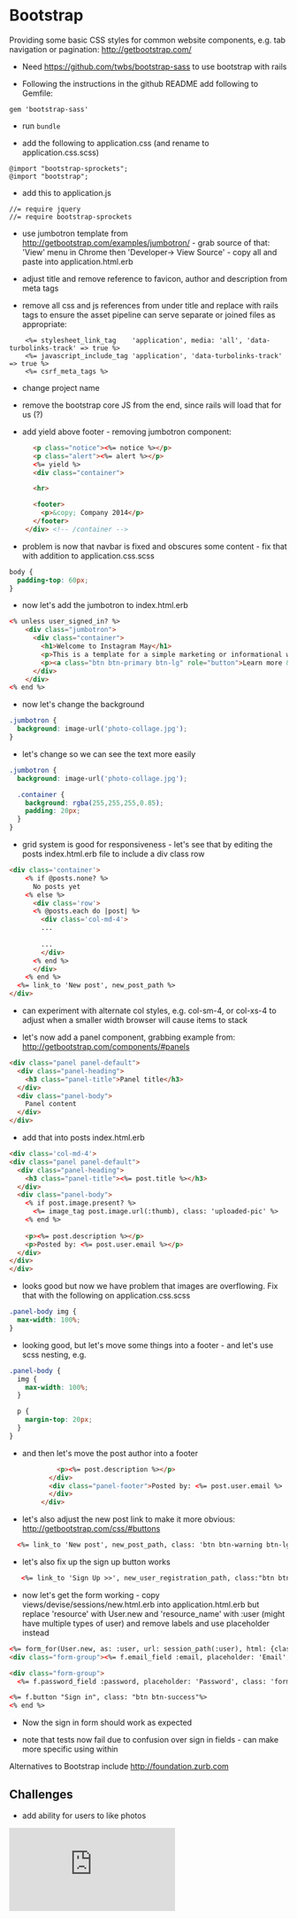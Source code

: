 Bootstrap
=========

Providing some basic CSS styles for common website components, e.g. tab navigation or pagination: http://getbootstrap.com/

* Need https://github.com/twbs/bootstrap-sass to use bootstrap with rails

* Following the instructions in the github README add following to Gemfile:

```
gem 'bootstrap-sass'
```

* run `bundle`

* add the following to application.css (and rename to application.css.scss)

```
@import "bootstrap-sprockets";
@import "bootstrap";
```

* add this to application.js

```
//= require jquery
//= require bootstrap-sprockets
```

* use jumbotron template from http://getbootstrap.com/examples/jumbotron/ - grab source of that: 'View' menu in Chrome then 'Developer-> View Source' - copy all and paste into application.html.erb

* adjust title and remove reference to favicon, author and description from meta tags

* remove all css and js references from under title and replace with rails tags to ensure the asset pipeline can serve separate or joined files as appropriate:

```
    <%= stylesheet_link_tag    'application', media: 'all', 'data-turbolinks-track' => true %>
    <%= javascript_include_tag 'application', 'data-turbolinks-track' => true %>
    <%= csrf_meta_tags %>
```

* change project name 

* remove the bootstrap core JS from the end, since rails will load that for us (?)

* add yield above footer - removing jumbotron component:
 

```html 
      <p class="notice"><%= notice %></p>
      <p class="alert"><%= alert %></p>
      <%= yield %>
      <div class="container">

      <hr>

      <footer>
        <p>&copy; Company 2014</p>
      </footer>
    </div> <!-- /container -->
```
* problem is now that navbar is fixed and obscures some content - fix that with addition to application.css.scss

```css
body {
  padding-top: 60px;
}
```

* now let's add the jumbotron to index.html.erb


```html
<% unless user_signed_in? %>
    <div class="jumbotron">
      <div class="container">
        <h1>Welcome to Instagram May</h1>
        <p>This is a template for a simple marketing or informational website. It includes a large callout called a jumbotron and three supporting pieces of content. Use it as a starting point to create something more unique.</p>
        <p><a class="btn btn-primary btn-lg" role="button">Learn more &raquo;</a></p>
      </div>
    </div>
<% end %>
```

* now let's change the background

```css
.jumbotron {
  background: image-url('photo-collage.jpg');
}
```

* let's change so we can see the text more easily

```css
.jumbotron {
  background: image-url('photo-collage.jpg');

  .container {
    background: rgba(255,255,255,0.85);
    padding: 20px;
  }
}
```

* grid system is good for responsiveness - let's see that by editing the posts index.html.erb file to include a div class row

```html
<div class='container'>
    <% if @posts.none? %>
      No posts yet
    <% else %>
      <div class='row'>
      <% @posts.each do |post| %>
        <div class='col-md-4'>
        ...
        
        ...
        </div>
      <% end %>
      </div>
    <% end %>
  <%= link_to 'New post', new_post_path %>
</div>
```

* can experiment with alternate col styles, e.g. col-sm-4, or col-xs-4 to adjust when a smaller width browser will cause items to stack

* let's now add a panel component, grabbing example from: http://getbootstrap.com/components/#panels

```html
<div class="panel panel-default">
  <div class="panel-heading">
    <h3 class="panel-title">Panel title</h3>
  </div>
  <div class="panel-body">
    Panel content
  </div>
</div>
````

* add that into posts index.html.erb

```html
<div class='col-md-4'>
<div class="panel panel-default">
  <div class="panel-heading">
    <h3 class="panel-title"><%= post.title %></h3>
  </div>
  <div class="panel-body">
    <% if post.image.present? %>
      <%= image_tag post.image.url(:thumb), class: 'uploaded-pic' %>
    <% end %>
    
    <p><%= post.description %></p>
    <p>Posted by: <%= post.user.email %></p>
  </div>
</div>
</div>
```

* looks good but now we have problem that images are overflowing.  Fix that with the following on application.css.scss

```css
.panel-body img {
  max-width: 100%;
}
```

* looking good, but let's move some things into a footer - and let's use scss nesting, e.g. 

```css
.panel-body {
  img {
    max-width: 100%;
  }

  p {
    margin-top: 20px;
  }
}
```

* and then let's move the post author into a footer

```html
            <p><%= post.description %></p>
          </div>
          <div class="panel-footer">Posted by: <%= post.user.email %>
          </div>
        </div>
```

* let's also adjust the new post link to make it more obvious: http://getbootstrap.com/css/#buttons

```html
  <%= link_to 'New post', new_post_path, class: 'btn btn-warning btn-lg' %>
```

* let's also fix up the sign up button works

```html
   <%= link_to 'Sign Up >>', new_user_registration_path, class:"btn btn-primary btn-lg" %>
```

* now let's get the form working - copy views/devise/sessions/new.html.erb into application.html.erb but replace 'resource' with User.new and 'resource_name' with :user (might have multiple types of user) and remove labels and use placeholder instead

```html
<%= form_for(User.new, as: :user, url: session_path(:user), html: {class: "navbar-form navbar-right"}) do |f| %>
<div class="form-group"><%= f.email_field :email, placeholder: 'Email', class: 'form-control', autofocus: true %></div>

<div class="form-group">
  <%= f.password_field :password, placeholder: 'Password', class: 'form-control', autocomplete: "off" %></div>

<%= f.button "Sign in", class: "btn btn-success"%>
<% end %>
```

* Now the sign in form should work as expected

* note that tests now fail due to confusion over sign in fields - can make more specific using within

Alternatives to Bootstrap include http://foundation.zurb.com


Challenges
-----

* add ability for users to like photos








![Tracking pixel](https://githubanalytics.herokuapp.com/course/walkthroughs/bootstrap.md)
